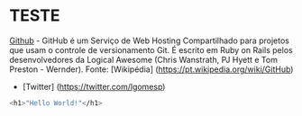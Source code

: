 # TESTE

[Github](https://github.com) - GitHub é um Serviço de Web Hosting Compartilhado para projetos que usam o controle de versionamento Git. É escrito em Ruby on Rails pelos desenvolvedores da Logical Awesome (Chris Wanstrath, PJ Hyett e Tom Preston - Wernder).
Fonte: [Wikipédia] (https://pt.wikipedia.org/wiki/GitHub)

- [Twitter] (https://twitter.com/lgomesp)

``` bash
<h1>"Hello World!"</h1>
```